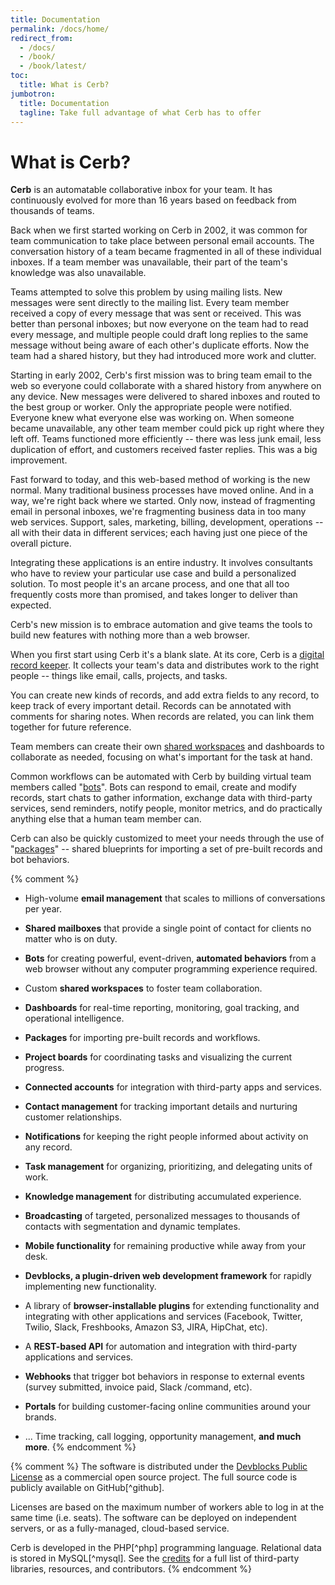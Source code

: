 ```yaml
---
title: Documentation
permalink: /docs/home/
redirect_from:
  - /docs/
  - /book/
  - /book/latest/
toc:
  title: What is Cerb?
jumbotron:
  title: Documentation
  tagline: Take full advantage of what Cerb has to offer
---
```


# What is Cerb?

**Cerb** is an automatable collaborative inbox for your team. It has continuously evolved for more than 16 years based on feedback from thousands of teams.

Back when we first started working on Cerb in 2002, it was common for team communication to take place between personal email accounts. The conversation history of a team became fragmented in all of these individual inboxes. If a team member was unavailable, their part of the team's knowledge was also unavailable.

Teams attempted to solve this problem by using mailing lists. New messages were sent directly to the mailing list. Every team member received a copy of every message that was sent or received. This was better than personal inboxes; but now everyone on the team had to read every message, and multiple people could draft long replies to the same message without being aware of each other's duplicate efforts. Now the team had a shared history, but they had introduced more work and clutter.

Starting in early 2002, Cerb's first mission was to bring team email to the web so everyone could collaborate with a shared history from anywhere on any device. New messages were delivered to shared inboxes and routed to the best group or worker. Only the appropriate people were notified. Everyone knew what everyone else was working on. When someone became unavailable, any other team member could pick up right where they left off. Teams functioned more efficiently -- there was less junk email, less duplication of effort, and customers received faster replies. This was a big improvement.

Fast forward to today, and this web-based method of working is the new normal. Many traditional business processes have moved online. And in a way, we're right back where we started. Only now, instead of fragmenting email in personal inboxes, we're fragmenting business data in too many web services. Support, sales, marketing, billing, development, operations -- all with their data in different services; each having just one piece of the overall picture.

Integrating these applications is an entire industry. It involves consultants who have to review your particular use case and build a personalized solution. To most people it's an arcane process, and one that all too frequently costs more than promised, and takes longer to deliver than expected.

Cerb's new mission is to embrace automation and give teams the tools to build new features with nothing more than a web browser.

When you first start using Cerb it's a blank slate. At its core, Cerb is a [digital record keeper](/docs/records/). It collects your team's data and distributes work to the right people -- things like email, calls, projects, and tasks.

You can create new kinds of records, and add extra fields to any record, to keep track of every important detail. Records can be annotated with comments for sharing notes. When records are related, you can link them together for future reference.

Team members can create their own [shared workspaces](/docs/workspaces/) and dashboards to collaborate as needed, focusing on what's important for the task at hand.

Common workflows can be automated with Cerb by building virtual team members called "[bots](/docs/bots/)". Bots can respond to email, create and modify records, start chats to gather information, exchange data with third-party services, send reminders, notify people, monitor metrics, and do practically anything else that a human team member can.

Cerb can also be quickly customized to meet your needs through the use of "[packages](/docs/packages/)" -- shared blueprints for importing a set of pre-built records and bot behaviors.

{% comment %}
* High-volume __email management__ that scales to millions of conversations per year.

* __Shared mailboxes__ that provide a single point of contact for clients no matter who is on duty.

* __Bots__ for creating powerful, event-driven, __automated behaviors__ from a web browser without any computer programming experience required.

* Custom __shared workspaces__ to foster team collaboration.

* __Dashboards__ for real-time reporting, monitoring, goal tracking, and operational intelligence.

* __Packages__ for importing pre-built records and workflows.

* __Project boards__ for coordinating tasks and visualizing the current progress.

* __Connected accounts__ for integration with third-party apps and services.

* __Contact management__ for tracking important details and nurturing customer relationships.

* __Notifications__ for keeping the right people informed about activity on any record.

* __Task management__ for organizing, prioritizing, and delegating units of work.

* __Knowledge management__ for distributing accumulated experience.

* __Broadcasting__ of targeted, personalized messages to thousands of contacts with segmentation and dynamic templates.

* __Mobile functionality__ for remaining productive while away from your desk.

* __Devblocks, a plugin-driven web development framework__ for rapidly implementing new functionality.

* A library of __browser-installable plugins__ for extending functionality and integrating with other applications and services (Facebook, Twitter, Twilio, Slack, Freshbooks, Amazon S3, JIRA, HipChat, etc).

* A __REST-based API__ for automation and integration with third-party applications and services.

* __Webhooks__ that trigger bot behaviors in response to external events (survey submitted, invoice paid, Slack /command, etc).

* __Portals__ for building customer-facing online communities around your brands.

* ... Time tracking, call logging, opportunity management, __and much more__.
{% endcomment %}

{% comment %}
The software is distributed under the [Devblocks Public License](/license) as a commercial open source project. The full source code is publicly available on GitHub[^github].

Licenses are based on the maximum number of workers able to log in at the same time (i.e. seats). The software can be deployed on independent servers, or as a fully-managed, cloud-based service.

Cerb is developed in the PHP[^php] programming language. Relational data is stored in MySQL[^mysql]. See the [credits](/docs/credits) for a full list of third-party libraries, resources, and contributors.
{% endcomment %}
